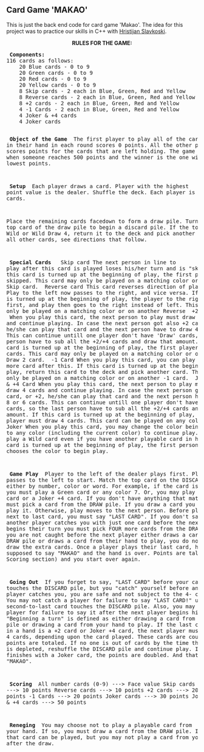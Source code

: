 ## Card Game <b> 'MAKAO' </b>

This is just the back end code for card game 'Makao'.
The idea for this project was to practice our skills in C++ with [Hristijan Slavkoski](https://github.com/HristijanSlavkoski).

<p align="center"> <b>  RULES FOR THE GAME: </b>
</p>
<pre>
<b> Components: </b>
116 cards as follows:  
    20 Blue cards - 0 to 9  
    20 Green cards - 0 to 9  
    20 Red cards - 0 to 9  
    20 Yellow cards - 0 to 9  
    8 Skip cards - 2 each in Blue, Green, Red and Yellow  
    8 Reverse cards - 2 each in Blue, Green, Red and Yellow  
    8 +2 cards - 2 each in Blue, Green, Red and Yellow  
    4 -1 Cards - 2 each in Blue, Green, Red and Yellow  
    4 Joker & +4 cards  
    4 Joker cards   
    
<b> Object of the Game </b>
The first player to play all of the cards in their hand in each round scores 0 points.
All the other players scores points for the cards that are left holding.
The game finishes when someone reaches 500 points and the winner is the one with the lowest points.

<b> Setup </b>
Each player draws a card. Player with the highest point value is the dealer. 
Shuffle the deck. Each player is dealt 7 cards.

Place the remaining cards facedown to form a draw pile. Turn over the top card of the draw pile to begin a discard pile. 
If the top card is a Wild or Wild Draw 4, return it to the deck and pick another card. 
For all other cards, see directions that follow.

<b> Special Cards </b>
<t>    Skip card</t>
The next person in line to play after this card is played loses his/her turn and is "skipped".
If this card is turned up at the beginning of play, the first player is skipped.
This card may only be played on a matching color or on another Skip card.
<t>    Reverse card</t>
This card reverses direction of play. Play to the left now passes to the right, and vice versa.
If this card is turned up at the beginning of play, the player to the right now plays first, 
and play then goes to the right instead of left.
This card may only be played on a matching color or on another Reverse
<t>    +2 Card </t>
When you play this card, the next person to play must draw 2 cards and continue playing.
In case the next person got also +2 card, or +4, he/she can play that card and the next person have to draw 4 or 6 cards.
This can continue untill one player don't have 'Draw' cards, so the last person have to sub all the +2/+4 cards and draw that amount.
If this card is turned up at the beginning of play, the first player must draw 2 cards. 
This card may only be played on a matching color or on another Draw 2 card.
<t>    -1 Card</t>
When you play this card, you can play 1 more card after this.
If this card is turned up at the beginning of play, return this card to the deck and pick another card.
This card may only be played on a matching color or on another -1 card.
<t>    Joker & +4 Card</t>
When you play this card, the next person to play must draw 4 cards and continue playing.
In case the next person got also +4 card, or +2, he/she can play that card and the next person have to draw 8 or 6 cards.
This can continue untill one player don't have 'Draw' cards, so the last person have to sub all the +2/+4 cards and draw that amount.
If this card is turned up at the beginning of play, the first player must draw 4 cards. 
This card can be played on any color.
<t>    Joker</t>
When you play this card, you may change the color being played to any color (including the current color) to continue play. 
You may play a Wild card even if you have another playable card in hand.
If this card is turned up at the beginning of play, the first person to play chooses the color to begin play.


<b> Game Play </b>
Player to the left of the dealer plays first. Play passes to the left to start. 
Match the top card on the DISCARD pile either by number, color or word.
For example, if the card is a Green 7, you must play a Green card or any color 7. 
Or, you may play any Joker card or a Joker +4 card. If you don't have anything that matches, you must pick a card from the DRAW pile.
If you draw a card you can play, play it. Otherwise, play moves to the next person.
Before playing your next to last card, you must say "LAST CARD". If you don't say it and another player catches you with 
just one card before the next player begins their turn you must pick FOUR more cards from the DRAW pile.
If you are not caught before the next player either draws a card from the DRAW pile or draws a card from their hand to play,
you do not have to draw the extra cards. Once a player plays their last card, he is supposed to say "MAKAO" and the hand is over.
Points are tallied (see Scoring section) and you start over again.

<b> Going Out </b>
If you forget to say, "LAST CARD" before your card touches the DISCARD pile,
but you "catch" yourself before any other player catches you, you are safe and not subject to the 4- card penalty.
You may not catch a player for failure to say "LAST CARD!" until his/her second-to-last card touches the DISCARD pile. 
Also, you may not catch a player for failure to say it after the next player begins his/her turn. 
"Beginning a turn" is defined as either drawing a card from the DRAW pile or drawing a card from your hand to play.
If the last card played in a hand is a +2 card or Joker +4 card, the next player must draw 2 or 4 cards, depending upon the card played.
These cards are counted when points are totaled.
If no one is out of cards by the time the DRAW pile is depleted, reshuffle the DISCARD pile and continue play.
If the game finishes with a Joker card, the points are doubled. And that's called "MAKAO".

<b> Scoring </b>
All number cards (0-9)   --->   Face value
Skip cards               --->   10 points
Reverse cards            --->   10 points
+2 cards                 --->   20 points
-1 Cards                 --->   20 points
Joker cards              --->   30 points
Joker & +4 cards         --->   50 points

<b> Reneging </b>
You may choose not to play a playable card from your hand. If so, you must draw a card from the DRAW pile. 
If playable, that card can be played, but you may not play a card from your hand after the draw.

</pre>
